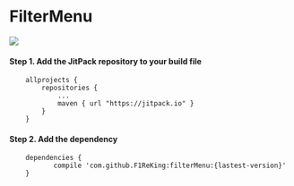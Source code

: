# FilterMenu

[![](https://jitpack.io/v/F1ReKing/filterMenu.svg)](https://jitpack.io/#F1ReKing/filterMenu)

#### Step 1. Add the JitPack repository to your build file
```
	allprojects {
		repositories {
			...
			maven { url "https://jitpack.io" }
		}
	}
```

#### Step 2. Add the dependency
```
	dependencies {
	       compile 'com.github.F1ReKing:filterMenu:{lastest-version}'
	}
```

